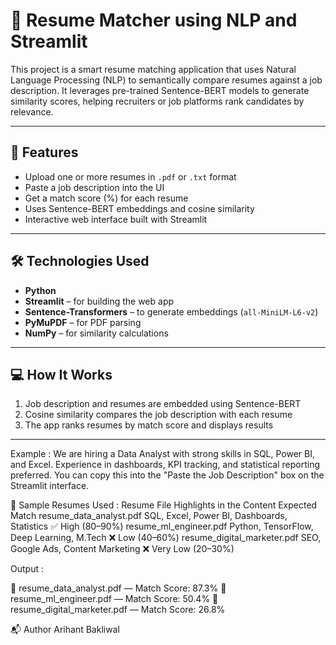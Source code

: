 # 🤖 Resume Matcher using NLP and Streamlit

This project is a smart resume matching application that uses Natural Language Processing (NLP) to semantically compare resumes against a job description. It leverages pre-trained Sentence-BERT models to generate similarity scores, helping recruiters or job platforms rank candidates by relevance.

---

## 🚀 Features

- Upload one or more resumes in `.pdf` or `.txt` format
- Paste a job description into the UI
- Get a match score (%) for each resume
- Uses Sentence-BERT embeddings and cosine similarity
- Interactive web interface built with Streamlit

---

## 🛠️ Technologies Used

- **Python**
- **Streamlit** – for building the web app
- **Sentence-Transformers** – to generate embeddings (`all-MiniLM-L6-v2`)
- **PyMuPDF** – for PDF parsing
- **NumPy** – for similarity calculations

---

## 💻 How It Works

1. Job description and resumes are embedded using Sentence-BERT
2. Cosine similarity compares the job description with each resume
3. The app ranks resumes by match score and displays results


---
Example :
We are hiring a Data Analyst with strong skills in SQL, Power BI, and Excel.
Experience in dashboards, KPI tracking, and statistical reporting preferred.
You can copy this into the "Paste the Job Description" box on the Streamlit interface.

📄 Sample Resumes Used :
Resume File	Highlights in the Content	Expected Match
resume_data_analyst.pdf	SQL, Excel, Power BI, Dashboards, Statistics	✅ High (80–90%)
resume_ml_engineer.pdf	Python, TensorFlow, Deep Learning, M.Tech	❌ Low (40–60%)
resume_digital_marketer.pdf	SEO, Google Ads, Content Marketing	❌ Very Low (20–30%)

Output :

📄 resume_data_analyst.pdf — Match Score: 87.3%
📄 resume_ml_engineer.pdf — Match Score: 50.4%
📄 resume_digital_marketer.pdf — Match Score: 26.8%


📬 Author
Arihant Bakliwal













